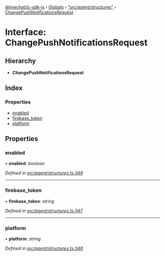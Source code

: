 [@livechat/lc-sdk-js](../README.md) › [Globals](../globals.md) › ["src/agent/structures"](../modules/_src_agent_structures_.md) › [ChangePushNotificationsRequest](_src_agent_structures_.changepushnotificationsrequest.md)

# Interface: ChangePushNotificationsRequest

## Hierarchy

* **ChangePushNotificationsRequest**

## Index

### Properties

* [enabled](_src_agent_structures_.changepushnotificationsrequest.md#enabled)
* [firebase_token](_src_agent_structures_.changepushnotificationsrequest.md#firebase_token)
* [platform](_src_agent_structures_.changepushnotificationsrequest.md#platform)

## Properties

###  enabled

• **enabled**: *boolean*

*Defined in [src/agent/structures.ts:349](https://github.com/livechat/lc-sdk-js/blob/9364105/src/agent/structures.ts#L349)*

___

###  firebase_token

• **firebase_token**: *string*

*Defined in [src/agent/structures.ts:347](https://github.com/livechat/lc-sdk-js/blob/9364105/src/agent/structures.ts#L347)*

___

###  platform

• **platform**: *string*

*Defined in [src/agent/structures.ts:348](https://github.com/livechat/lc-sdk-js/blob/9364105/src/agent/structures.ts#L348)*
